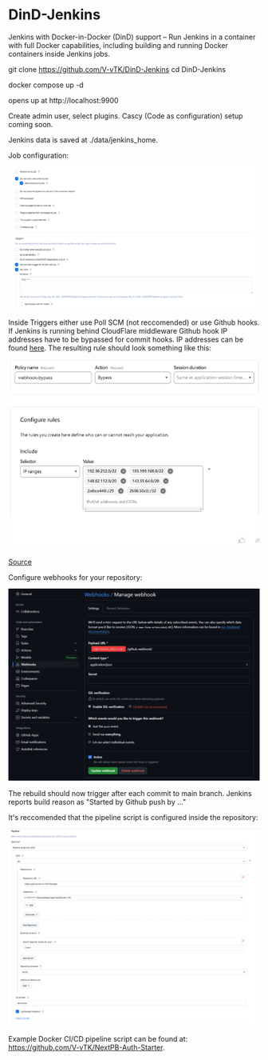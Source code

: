 # DinD-Jenkins

Jenkins with Docker-in-Docker (DinD) support – Run Jenkins in a container with full Docker capabilities, including building and running Docker containers inside Jenkins jobs.

git clone https://github.com/V-vTK/DinD-Jenkins
cd DinD-Jenkins

docker compose up -d

opens up at http://localhost:9900

Create admin user, select plugins. Cascy (Code as configuration) setup coming soon.

Jenkins data is saved at ./data/jenkins_home.

Job configuration:

![](assets/20250531_130233_image.png)

Inside Triggers either use Poll SCM (not reccomended) or use Github hooks. If Jenkins is running behind CloudFlare middleware Github hook IP addresses have to be bypassed for commit hooks. IP addresses can be found [here](https://api.github.com/meta). The resulting rule should look something like this:

![](assets/20250531_130504_image.png)

[Source](https://community.cloudflare.com/t/github-webhook-acces-with-cloudflare-one-time-pin-protection/484216)

Configure webhooks for your repository:

![](assets/20250531_131519_image.png)

The rebuild should now trigger after each commit to main branch. Jenkins reports build reason as "Started by Github push by ..."

It's reccomended that the pipeline script is configured inside the repository:

![](assets/20250531_130644_image.png)

Example Docker CI/CD pipeline script can be found at: https://github.com/V-vTK/NextPB-Auth-Starter.

